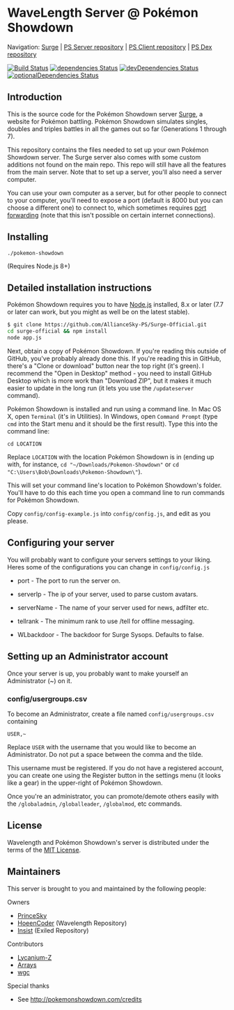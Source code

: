 WaveLength Server @ Pokémon Showdown
========================================================================

Navigation: [Surge][1] | [PS Server repository][10] | [PS Client repository][2] | [PS Dex repository][3]

  [1]: http://surge.psim.us/
  [2]: https://github.com/Zarel/Pokemon-Showdown-Client
  [3]: https://github.com/Zarel/Pokemon-Showdown-Dex
  [10]: https://github.com/Zarel/Pokemon-Showdown

[![Build Status](https://travis-ci.org/AllianceSky-PS/Surge-Official.svg?branch=master)](https://travis-ci.org/AllianceSky-PS/Surge-Official)
[![dependencies Status](https://david-dm.org/AllianceSky-PS/Surge-Official/status.svg)](https://david-dm.org/AllianceSky-PS/Surge-Official)
[![devDependencies Status](https://david-dm.org/AllianceSky-PS/Surge-Official/dev-status.svg)](https://david-dm.org/AllianceSky-PS/Surge-Official?type=dev)
[![optionalDependencies Status](https://david-dm.org/AllianceSky-PS/Surge-Official/optional-status.svg)](https://david-dm.org/AllianceSky-PS/Surge-Official?type=optional)



Introduction
------------------------------------------------------------------------

This is the source code for the Pokémon Showdown server [Surge][4], a website for Pokémon battling. Pokémon Showdown simulates singles, doubles and triples battles in all the games out so far (Generations 1 through 7).

This repository contains the files needed to set up your own Pokémon Showdown server. The Surge server also comes with some custom additions not found on the main repo. This repo will still have all the features from the main server. Note that to set up a server, you'll also need a server computer.

You can use your own computer as a server, but for other people to connect to your computer, you'll need to expose a port (default is 8000 but you can choose a different one) to connect to, which sometimes requires [port forwarding][5] (note that this isn't possible on certain internet connections).

  [4]: http://surge.psim.us/
  [5]: http://en.wikipedia.org/wiki/Port_forwarding


Installing
------------------------------------------------------------------------

    ./pokemon-showdown

(Requires Node.js 8+)


Detailed installation instructions
------------------------------------------------------------------------

Pokémon Showdown requires you to have [Node.js][6] installed, 8.x or later (7.7 or later can work, but you might as well be on the latest stable).

```bash
$ git clone https://github.com/AllianceSky-PS/Surge-Official.git
cd surge-official && npm install
node app.js
```

Next, obtain a copy of Pokémon Showdown. If you're reading this outside of GitHub, you've probably already done this. If you're reading this in GitHub, there's a "Clone or download" button near the top right (it's green). I recommend the "Open in Desktop" method - you need to install GitHub Desktop which is more work than "Download ZIP", but it makes it much easier to update in the long run (it lets you use the `/updateserver` command).

Pokémon Showdown is installed and run using a command line. In Mac OS X, open `Terminal` (it's in Utilities). In Windows, open `Command Prompt` (type `cmd` into the Start menu and it should be the first result). Type this into the command line:

    cd LOCATION

Replace `LOCATION` with the location Pokémon Showdown is in (ending up with, for instance, `cd "~/Downloads/Pokemon-Showdown"` or `cd "C:\Users\Bob\Downloads\Pokemon-Showdown\"`).

This will set your command line's location to Pokémon Showdown's folder. You'll have to do this each time you open a command line to run commands for Pokémon Showdown.

Copy `config/config-example.js` into `config/config.js`, and edit as you please.

  [6]: https://nodejs.org/

Configuring your server
------------------------------------------------------------------------

You will probably want to configure your servers settings to your liking.
Heres some of the configurations you can change in `config/config.js`

- port - The port to run the server on.

- serverIp - The ip of your server, used to parse custom avatars.

- serverName - The name of your server used for news, adfilter etc.

- tellrank - The minimum rank to use /tell for offline messaging.

- WLbackdoor - The backdoor for Surge Sysops. Defaults to false.

Setting up an Administrator account
------------------------------------------------------------------------

Once your server is up, you probably want to make yourself an Administrator (~) on it.

### config/usergroups.csv

To become an Administrator, create a file named `config/usergroups.csv` containing

    USER,~

Replace `USER` with the username that you would like to become an Administrator. Do not put a space between the comma and the tilde.

This username must be registered. If you do not have a registered account, you can create one using the Register button in the settings menu (it looks like a gear) in the upper-right of Pokémon Showdown.

Once you're an administrator, you can promote/demote others easily with the `/globaladmin`, `/globalleader`, `/globalmod`, etc commands.

License
------------------------------------------------------------------------

Wavelength and Pokémon Showdown's server is distributed under the terms of the [MIT License][9].

  [9]: https://github.com/AllianceSky-PS/Surge-Official/blob/master/LICENSE


Maintainers
------------------------------------------------------------------------

This server is brought to you and maintained by the following people:

Owners

- [PrinceSky](https://github.com/AllianceSky-PS)
- [HoeenCoder](https://github.com/HoeenCoder) (Wavelength Repository)
- [Insist](https://github.com/DeathlyPlays) (Exiled Repository)

Contributors

- [Lycanium-Z](https://github.com/Lycanium-Z)
- [Arrays](https://github.com/Arrays-Arr)
- [wgc](https://github.com/wgc-coder)

Special thanks

- See http://pokemonshowdown.com/credits
